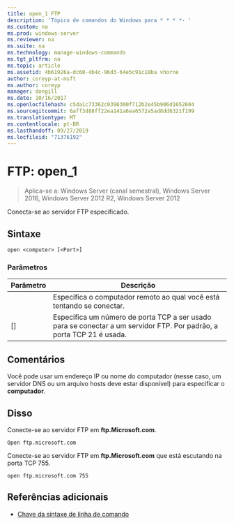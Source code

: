 ```yaml
---
title: open_1 FTP
description: 'Tópico de comandos do Windows para * * * *- '
ms.custom: na
ms.prod: windows-server
ms.reviewer: na
ms.suite: na
ms.technology: manage-windows-commands
ms.tgt_pltfrm: na
ms.topic: article
ms.assetid: 4b61926a-dc60-4b4c-96d3-64e5c91c18ba vhorne
author: coreyp-at-msft
ms.author: coreyp
manager: dongill
ms.date: 10/16/2017
ms.openlocfilehash: c5da1c73362c0396300f712b2e45b906d1652604
ms.sourcegitcommit: 6aff3d88ff22ea141a6ea6572a5ad8dd6321f199
ms.translationtype: MT
ms.contentlocale: pt-BR
ms.lasthandoff: 09/27/2019
ms.locfileid: "71376192"
---
```

# <a name="ftp-open_1"></a>FTP: open_1

>Aplica-se a: Windows Server (canal semestral), Windows Server 2016, Windows Server 2012 R2, Windows Server 2012

Conecta-se ao servidor FTP especificado.   
## <a name="syntax"></a>Sintaxe  
```  
open <computer> [<Port>]  
```  
### <a name="parameters"></a>Parâmetros  

| Parâmetro  |                                           Descrição                                            |
|------------|--------------------------------------------------------------------------------------------------|
| <computer> |                Especifica o computador remoto ao qual você está tentando se conectar.                 |
|  [<Port>]  | Especifica um número de porta TCP a ser usado para se conectar a um servidor FTP. Por padrão, a porta TCP 21 é usada. |

## <a name="remarks"></a>Comentários  
Você pode usar um endereço IP ou nome do computador (nesse caso, um servidor DNS ou um arquivo hosts deve estar disponível) para especificar o **computador**.  
## <a name="BKMK_Examples"></a>Disso  
Conecte-se ao servidor FTP em **ftp.Microsoft.com**.  
```  
Open ftp.microsoft.com  
```  
Conecte-se ao servidor FTP em **ftp.Microsoft.com** que está escutando na porta TCP 755.  
```  
open ftp.microsoft.com 755  
```  
## <a name="additional-references"></a>Referências adicionais  
-   [Chave da sintaxe de linha de comando](command-line-syntax-key.md)  
